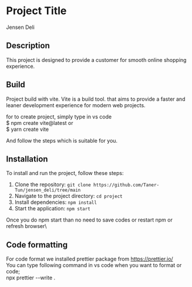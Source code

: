 # Project Title

Jensen Deli

## Description

This project is designed to provide a customer for smooth online shopping experience.

## Build

Project build with vite. Vite is a build tool.
that aims to provide a faster and leaner development experience for modern web projects.

for to create project,  simply type in vs code\
$ npm create vite@latest or \
$ yarn create vite

And follow the steps which is suitable for you.

## Installation

To install and run the project, follow these steps:

1. Clone the repository: `git clone https://github.com/Taner-Tun/jensen_deli/tree/main`
2. Navigate to the project directory: `cd project`
3. Install dependencies: `npm install`
4. Start the application: `npm start`

Once you do npm start than no need to save codes or restart npm or refresh browser\

## Code formatting

For code format we installed prettier package from https://prettier.io/ \
You can type following command in vs code when you want to format or code;\
npx prettier --write .
